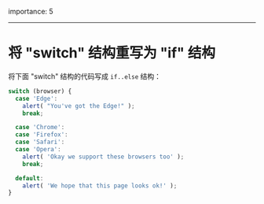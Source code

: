 importance: 5

---

# 将 "switch" 结构重写为 "if" 结构

将下面 "switch" 结构的代码写成 `if..else` 结构：

```js
switch (browser) {
  case 'Edge':
    alert( "You've got the Edge!" );
    break;

  case 'Chrome':
  case 'Firefox':
  case 'Safari':
  case 'Opera':
    alert( 'Okay we support these browsers too' );
    break;

  default:
    alert( 'We hope that this page looks ok!' );
}
```

